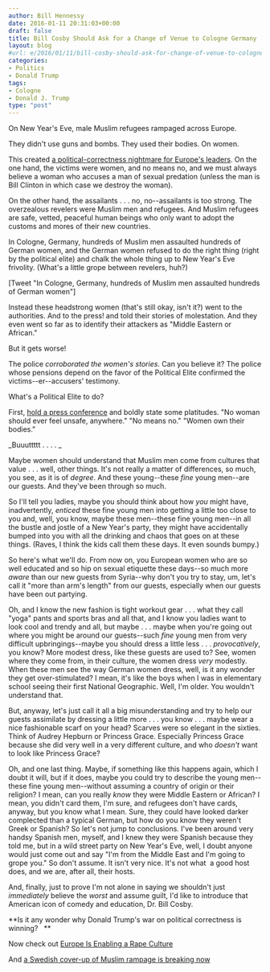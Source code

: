 ```yaml
---
author: Bill Hennessy
date: 2016-01-11 20:31:03+00:00
draft: false
title: Bill Cosby Should Ask for a Change of Venue to Cologne Germany
layout: blog
#url: e/2016/01/11/bill-cosby-should-ask-for-change-of-venue-to-cologne-germany/
categories:
- Politics
- Donald Trump
tags:
- Cologne
- Donald J. Trump
type: "post"
---
```


On New Year's Eve, male Muslim refugees rampaged across Europe.

They didn't use guns and bombs. They used their bodies. On women.

This created [a political-correctness nightmare for Europe's leaders](https://www.wsj.com/articles/new-years-eve-assaults-put-heat-on-germanys-angela-merkel-1452474250). On the one hand, the victims were women, and no means no, and we must always believe a woman who accuses a man of sexual predation (unless the man is Bill Clinton in which case we destroy the woman).

On the other hand, the assailants . . . no, no--assailants is too strong. The overzealous revelers were Muslim men and refugees. And Muslim refugees are safe, vetted, peaceful human beings who only want to adopt the customs and mores of their new countries.

In Cologne, Germany, hundreds of Muslim men assaulted hundreds of German women, and the German women refused to do the right thing (right by the political elite) and chalk the whole thing up to New Year's Eve frivolity. (What's a little grope between revelers, huh?)

[Tweet "In Cologne, Germany, hundreds of Muslim men assaulted hundreds of German women"]

Instead these headstrong women (that's still okay, isn't it?) went to the authorities. And to the press! and told their stories of molestation. And they even went so far as to identify their attackers as "Middle Eastern or African."

But it gets worse!

The police _corroborated the women's stories_. Can you believe it? The police whose pensions depend on the favor of the Political Elite confirmed the victims--er--accusers' testimony.

What's a Political Elite to do?

First, [hold a press conference](https://www.frontpagemag.com/fpm/261380/cologne-mayor-victims-migrant-sex-assaults-you-robert-spencer) and boldly state some platitudes. "No woman should ever feel unsafe, anywhere." "No means no." "Women own their bodies."

_Buuuttttt . . . . _

Maybe women should understand that Muslim men come from cultures that value . . . well, other things. It's not really a matter of differences, so much, you see, as it is of _degree_. And these young--these _fine_ young men--are our guests. And they've been through so much.

So I'll tell you ladies, maybe you should think about how _you_ might have, inadvertently, _enticed_ these fine young men into getting a little too close to you and, well, you know, maybe these men--these fine young men--in all the bustle and jostle of a New Year's party, they might have accidentally bumped into you with all the drinking and chaos that goes on at these things. (Raves, I think the kids call them these days. It even sounds bumpy.)

So here's what we'll do. From now on, you European women who are so well educated and so hip on sexual etiquette these days--so much more _aware_ than our new guests from Syria--why don't you try to stay, um, let's call it "more than arm's length" from our guests, especially when our guests have been out partying.

Oh, and I know the new fashion is tight workout gear . . . what they call "yoga" pants and sports bras and all that, and I know you ladies want to look cool and trendy and all, but maybe . . . maybe when you're going out where you might be around our guests--such _fine_ young men from very difficult upbringings--maybe you should dress a little less . . . _provocatively_, you know? More modest dress, like these guests are used to? See, women where they come from, in their culture, the women dress _very_ modestly. When these men see the way German women dress, well, is it any wonder they get over-stimulated? I mean, it's like the boys when I was in elementary school seeing their first National Geographic. Well, I'm older. You wouldn't understand that.

But, anyway, let's just call it all a big misunderstanding and try to help our guests assimilate by dressing a little more . . . you know . . . maybe wear a nice fashionable scarf on your head? Scarves were so elegant in the sixties. Think of Audrey Hepburn or Princess Grace. Especially Princess Grace because she did very well in a very different culture, and who _doesn't_ want to look like Princess Grace?

Oh, and one last thing. Maybe, if something like this happens again, which I doubt it will, but if it does, maybe you could try to describe the young men--these fine young men--without assuming a country of origin or their religion? I mean, can you really _know_ they were Middle Eastern or African? I mean, you didn't card them, I'm sure, and refugees don't have cards, anyway, but you know what I mean. Sure, they could have looked darker complected than a typical German, but how do you know they weren't Greek or Spanish? So let's not jump to conclusions. I've been around very handsy Spanish men, myself, and I knew they were Spanish because they told me, but in a wild street party on New Year's Eve, well, I doubt anyone would just come out and say "I'm from the Middle East and I'm going to grope you." So don't assume. It isn't very nice. It's not what  a good host does, and we are, after all, their hosts.

And, finally, just to prove I'm not alone in saying we shouldn't just _immediately_ believe the _worst_ and assume guilt, I'd like to introduce that American icon of comedy and education, Dr. Bill Cosby.

**Is it any wonder why Donald Trump's war on political correctness is winning?   **

Now check out [Europe Is Enabling a Rape Culture](https://nypost.com/2016/01/10/europe-is-enabling-a-rape-culture/)

And [a Swedish cover-up of Muslim rampage is breaking now](https://www.zerohedge.com/news/2016-01-11/massive-coverup-exposed-sweden-media-cops-hid-migrant-sex-attacks)
